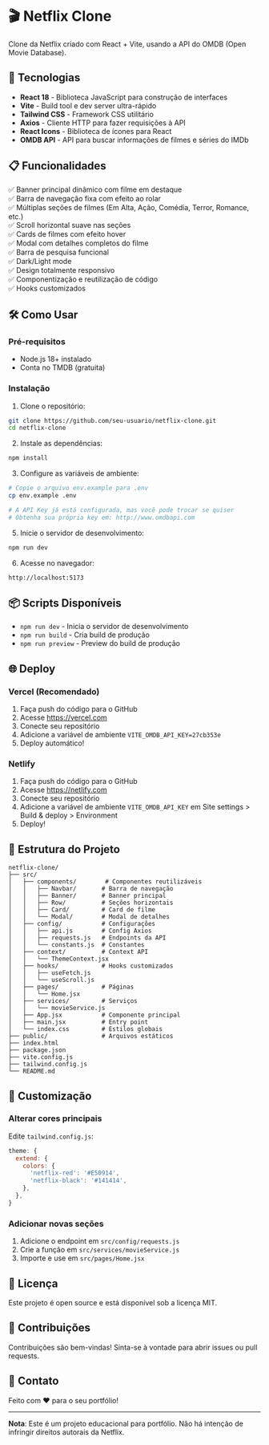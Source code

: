 # 🎬 Netflix Clone

Clone da Netflix criado com React + Vite, usando a API do OMDB (Open Movie Database).

## 🚀 Tecnologias

- **React 18** - Biblioteca JavaScript para construção de interfaces
- **Vite** - Build tool e dev server ultra-rápido
- **Tailwind CSS** - Framework CSS utilitário
- **Axios** - Cliente HTTP para fazer requisições à API
- **React Icons** - Biblioteca de ícones para React
- **OMDB API** - API para buscar informações de filmes e séries do IMDb

## 📋 Funcionalidades

✅ Banner principal dinâmico com filme em destaque  
✅ Barra de navegação fixa com efeito ao rolar  
✅ Múltiplas seções de filmes (Em Alta, Ação, Comédia, Terror, Romance, etc.)  
✅ Scroll horizontal suave nas seções  
✅ Cards de filmes com efeito hover  
✅ Modal com detalhes completos do filme  
✅ Barra de pesquisa funcional  
✅ Dark/Light mode  
✅ Design totalmente responsivo  
✅ Componentização e reutilização de código  
✅ Hooks customizados  

## 🛠️ Como Usar

### Pré-requisitos

- Node.js 18+ instalado
- Conta no TMDB (gratuita)

### Instalação

1. Clone o repositório:
```bash
git clone https://github.com/seu-usuario/netflix-clone.git
cd netflix-clone
```

2. Instale as dependências:
```bash
npm install
```

3. Configure as variáveis de ambiente:
```bash
# Copie o arquivo env.example para .env
cp env.example .env

# A API Key já está configurada, mas você pode trocar se quiser
# Obtenha sua própria key em: http://www.omdbapi.com
```

5. Inicie o servidor de desenvolvimento:
```bash
npm run dev
```

6. Acesse no navegador:
```
http://localhost:5173
```

## 📦 Scripts Disponíveis

- `npm run dev` - Inicia o servidor de desenvolvimento
- `npm run build` - Cria build de produção
- `npm run preview` - Preview do build de produção

## 🌐 Deploy

### Vercel (Recomendado)

1. Faça push do código para o GitHub
2. Acesse https://vercel.com
3. Conecte seu repositório
4. Adicione a variável de ambiente `VITE_OMDB_API_KEY=27cb353e`
5. Deploy automático!

### Netlify

1. Faça push do código para o GitHub
2. Acesse https://netlify.com
3. Conecte seu repositório
4. Adicione a variável de ambiente `VITE_OMDB_API_KEY` em Site settings > Build & deploy > Environment
5. Deploy!

## 📁 Estrutura do Projeto

```
netflix-clone/
├── src/
│   ├── components/        # Componentes reutilizáveis
│   │   ├── Navbar/       # Barra de navegação
│   │   ├── Banner/       # Banner principal
│   │   ├── Row/          # Seções horizontais
│   │   ├── Card/         # Card de filme
│   │   └── Modal/        # Modal de detalhes
│   ├── config/           # Configurações
│   │   ├── api.js        # Config Axios
│   │   ├── requests.js   # Endpoints da API
│   │   └── constants.js  # Constantes
│   ├── context/          # Context API
│   │   └── ThemeContext.jsx
│   ├── hooks/            # Hooks customizados
│   │   ├── useFetch.js
│   │   └── useScroll.js
│   ├── pages/            # Páginas
│   │   └── Home.jsx
│   ├── services/         # Serviços
│   │   └── movieService.js
│   ├── App.jsx           # Componente principal
│   ├── main.jsx          # Entry point
│   └── index.css         # Estilos globais
├── public/               # Arquivos estáticos
├── index.html
├── package.json
├── vite.config.js
├── tailwind.config.js
└── README.md
```

## 🎨 Customização

### Alterar cores principais

Edite `tailwind.config.js`:

```javascript
theme: {
  extend: {
    colors: {
      'netflix-red': '#E50914',
      'netflix-black': '#141414',
    },
  },
}
```

### Adicionar novas seções

1. Adicione o endpoint em `src/config/requests.js`
2. Crie a função em `src/services/movieService.js`
3. Importe e use em `src/pages/Home.jsx`

## 📝 Licença

Este projeto é open source e está disponível sob a licença MIT.

## 🤝 Contribuições

Contribuições são bem-vindas! Sinta-se à vontade para abrir issues ou pull requests.

## 📧 Contato

Feito com ❤️ para o seu portfólio!

---

**Nota**: Este é um projeto educacional para portfólio. Não há intenção de infringir direitos autorais da Netflix.

